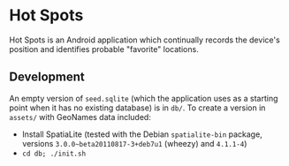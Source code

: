 Hot Spots
=========

Hot Spots is an Android application which continually records the device's position and identifies probable "favorite" locations.

Development
-----------
An empty version of `seed.sqlite` (which the application uses as a starting point when it has no existing database) is in `db/`. To create a version in `assets/` with GeoNames data included:

 * Install SpatiaLite (tested with the Debian `spatialite-bin` package, versions `3.0.0~beta20110817-3+deb7u1` (wheezy) and `4.1.1-4`)
 * `cd db; ./init.sh`
